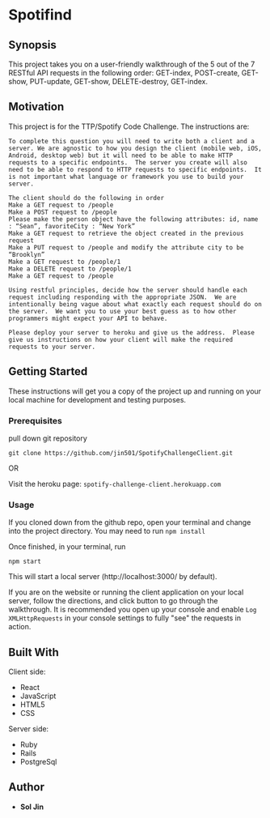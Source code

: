# Spotifind

## Synopsis

This project takes you on a user-friendly walkthrough of the 5 out of the 7 RESTful API requests in the following order: GET-index, POST-create, GET-show, PUT-update, GET-show, DELETE-destroy, GET-index.

## Motivation

This project is for the TTP/Spotify Code Challenge. The instructions are:

```
To complete this question you will need to write both a client and a server. We are agnostic to how you design the client (mobile web, iOS, Android, desktop web) but it will need to be able to make HTTP requests to a specific endpoints.  The server you create will also need to be able to respond to HTTP requests to specific endpoints.  It is not important what language or framework you use to build your server.

The client should do the following in order
Make a GET request to /people
Make a POST request to /people
Please make the person object have the following attributes: id, name : “Sean”, favoriteCity : “New York”
Make a GET request to retrieve the object created in the previous request
Make a PUT request to /people and modify the attribute city to be “Brooklyn”
Make a GET request to /people/1
Make a DELETE request to /people/1
Make a GET request to /people

Using restful principles, decide how the server should handle each request including responding with the appropriate JSON.  We are intentionally being vague about what exactly each request should do on the server.  We want you to use your best guess as to how other programmers might expect your API to behave.

Please deploy your server to heroku and give us the address.  Please give us instructions on how your client will make the required requests to your server.
```

## Getting Started
These instructions will get you a copy of the project up and running on your local machine for development and testing purposes.

### Prerequisites

pull down git repository
```
git clone https://github.com/jin501/SpotifyChallengeClient.git
```

OR

Visit the heroku page: ```spotify-challenge-client.herokuapp.com```

### Usage

If you cloned down from the github repo, open your terminal and change into the project directory. You may need to run ```npm install```

Once finished, in your terminal, run
```
npm start
```
This will start a local server (http://localhost:3000/ by default).


If you are on the website or running the client application on your local server, follow the directions, and click button to go through the walkthrough. It is recommended you open up your console and enable ```Log XMLHttpRequests``` in your console settings to fully "see" the requests in action.


## Built With
Client side:
* React
* JavaScript
* HTML5
* CSS

Server side:
* Ruby
* Rails
* PostgreSql

## Author

* **Sol Jin**

